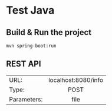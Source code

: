 # Test Java

## Build & Run the project

```
mvn spring-boot:run
```

## REST API

|     |                     |
|:--- |    :----:           |
|URL: | localhost:8080/info |
|Type:| POST |
|Parameters: | file |
